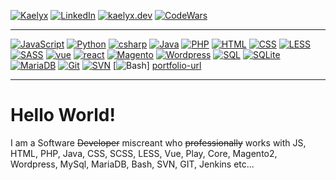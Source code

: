 [![Kaelyx][logo]][logo-url]
[![LinkedIn][linkedin-shield]][linkedin-url]
[![kaelyx.dev][portfolio-shield]][portfolio-url]
[![CodeWars][codewars-shield]][codewars-url]

---

[![JavaScript][js]][portfolio-url]
[![Python][python]][portfolio-url]
[![csharp][csharp]][portfolio-url]
[![Java][java]][portfolio-url]
[![PHP][php]][portfolio-url]
[![HTML][html]][portfolio-url]
[![CSS][css]][portfolio-url]
[![LESS][less]][portfolio-url]
[![SASS][scss]][portfolio-url]
[![vue][vue]][portfolio-url]
[![react][react]][portfolio-url]
[![Magento][magento]][portfolio-url]
[![Wordpress][wordpress]][portfolio-url]
[![SQL][sql]][portfolio-url]
[![SQLite][sqlite]][portfolio-url]
[![MariaDB][maria]][portfolio-url]
[![Git][git]][portfolio-url]
[![SVN][svn]][portfolio-url]
[![Bash][bash]] [portfolio-url]

---
# Hello World!

I am a Software ~~Developer~~ miscreant who ~~professionally~~ works with JS, HTML, PHP, Java, CSS, SCSS, LESS, Vue, Play, Core, Magento2, Wordpress, MySql, MariaDB, Bash, SVN, GIT, Jenkins etc... 

[logo]: https://github.com/user-attachments/assets/76c67908-bd6c-403a-bc0f-478ff31db404
[logo-url]: https://kaelyx.dev
[portfolio-shield]: https://img.shields.io/badge/-Portfolio-black.svg?style=for-the-badge
[portfolio-url]: https://kaelyx.dev
[linkedin-shield]: https://img.shields.io/badge/-LinkedIn-black.svg?style=for-the-badge&logo=linkedin&colorB=555
[linkedin-url]: https://linkedin.com/in/kaelyx
[codewars-shield]: https://img.shields.io/badge/-Code%20Wars-black.svg?style=for-the-badge&logo=codewars&colorB=555
[codewars-url]: https://www.codewars.com/users/kaelyx

[js]: https://img.shields.io/badge/-JavaScript-black.svg?style=for-the-badge&logo=javascript&colorB=555
[python]: https://img.shields.io/badge/-Python-black.svg?style=for-the-badge&logo=python&colorB=555
[java]: https://img.shields.io/badge/-Java-black.svg?style=for-the-badge&logo=java&colorB=555
[csharp]: https://img.shields.io/badge/-CSharp-black.svg?style=for-the-badge&logo=csharp&colorB=555
[html]: https://img.shields.io/badge/-HTML-black.svg?style=for-the-badge&logo=html&colorB=555
[php]: https://img.shields.io/badge/-PHP-black.svg?style=for-the-badge&logo=php&colorB=555
[css]: https://img.shields.io/badge/-CSS-black.svg?style=for-the-badge&logo=css&colorB=555

[less]: https://img.shields.io/badge/-LESS-black.svg?style=for-the-badge&logo=less&colorB=555
[scss]: https://img.shields.io/badge/-SASS-black.svg?style=for-the-badge&logo=css&colorB=555
[vue]: https://img.shields.io/badge/-Vue-black.svg?style=for-the-badge&logo=vue&colorB=555
[react]: https://img.shields.io/badge/-React-black.svg?style=for-the-badge&logo=react&colorB=555
[magento]: https://img.shields.io/badge/-Magento-black.svg?style=for-the-badge&logo=magento&colorB=555
[wordpress]: https://img.shields.io/badge/-Wordpress-black.svg?style=for-the-badge&logo=wordpress&colorB=555

[sql]: https://img.shields.io/badge/-SQL-black.svg?style=for-the-badge&logo=sql&colorB=555
[maria]: https://img.shields.io/badge/-MariaDB-black.svg?style=for-the-badge&logo=mariadb&colorB=555
[sqlite]:https://img.shields.io/badge/-SQLite-black.svg?style=for-the-badge&logo=sqlite&colorB=555

[bash]: https://img.shields.io/badge/-Bash-black.svg?style=for-the-badge&logo=bash&colorB=555
[svn]: https://img.shields.io/badge/-SVN-black.svg?style=for-the-badge&logo=subversion&colorB=555
[git]: https://img.shields.io/badge/-Git-black.svg?style=for-the-badge&logo=git&colorB=555
